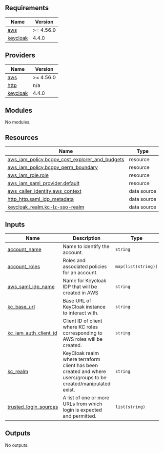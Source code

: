<!-- BEGIN_TF_DOCS -->
## Requirements

| Name | Version |
|------|---------|
| <a name="requirement_aws"></a> [aws](#requirement\_aws) | >= 4.56.0 |
| <a name="requirement_keycloak"></a> [keycloak](#requirement\_keycloak) | 4.4.0 |

## Providers

| Name | Version |
|------|---------|
| <a name="provider_aws"></a> [aws](#provider\_aws) | >= 4.56.0 |
| <a name="provider_http"></a> [http](#provider\_http) | n/a |
| <a name="provider_keycloak"></a> [keycloak](#provider\_keycloak) | 4.4.0 |

## Modules

No modules.

## Resources

| Name | Type |
|------|------|
| [aws_iam_policy.bcgov_cost_explorer_and_budgets](https://registry.terraform.io/providers/hashicorp/aws/latest/docs/resources/iam_policy) | resource |
| [aws_iam_policy.bcgov_perm_boundary](https://registry.terraform.io/providers/hashicorp/aws/latest/docs/resources/iam_policy) | resource |
| [aws_iam_role.role](https://registry.terraform.io/providers/hashicorp/aws/latest/docs/resources/iam_role) | resource |
| [aws_iam_saml_provider.default](https://registry.terraform.io/providers/hashicorp/aws/latest/docs/resources/iam_saml_provider) | resource |
| [aws_caller_identity.aws_context](https://registry.terraform.io/providers/hashicorp/aws/latest/docs/data-sources/caller_identity) | data source |
| [http_http.saml_idp_metadata](https://registry.terraform.io/providers/hashicorp/http/latest/docs/data-sources/http) | data source |
| [keycloak_realm.kc-lz-sso-realm](https://registry.terraform.io/providers/mrparkers/keycloak/4.4.0/docs/data-sources/realm) | data source |

## Inputs

| Name | Description | Type | Default | Required |
|------|-------------|------|---------|:--------:|
| <a name="input_account_name"></a> [account\_name](#input\_account\_name) | Name to identify the account. | `string` | n/a | yes |
| <a name="input_account_roles"></a> [account\_roles](#input\_account\_roles) | Roles and associated policies for an account. | `map(list(string))` | n/a | yes |
| <a name="input_aws_saml_idp_name"></a> [aws\_saml\_idp\_name](#input\_aws\_saml\_idp\_name) | Name for Keycloak IDP that will be created in AWS | `string` | n/a | yes |
| <a name="input_kc_base_url"></a> [kc\_base\_url](#input\_kc\_base\_url) | Base URL of KeyCloak instance to interact with. | `string` | n/a | yes |
| <a name="input_kc_iam_auth_client_id"></a> [kc\_iam\_auth\_client\_id](#input\_kc\_iam\_auth\_client\_id) | Client ID of client where KC roles corresponding to AWS roles will be created. | `string` | n/a | yes |
| <a name="input_kc_realm"></a> [kc\_realm](#input\_kc\_realm) | KeyCloak realm where terraform client has been created and where users/groups to be created/manipulated exist. | `string` | n/a | yes |
| <a name="input_trusted_login_sources"></a> [trusted\_login\_sources](#input\_trusted\_login\_sources) | A list of one or more URLs from which login is expected and permitted. | `list(string)` | <pre>[<br>  "https://signin.aws.amazon.com/saml"<br>]</pre> | no |

## Outputs

No outputs.
<!-- END_TF_DOCS -->
